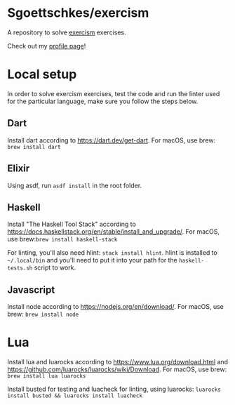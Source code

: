 Sgoettschkes/exercism
=====================

A repository to solve [exercism](https://exercism.org/) exercises.

Check out my [profile page](https://exercism.org/profiles/Sgoettschkes)!

# Local setup

In order to solve exercism exercises, test the code and run the linter used for the particular language, make sure you follow the steps below.

## Dart

Install dart according to https://dart.dev/get-dart. For macOS, use brew: `brew install dart`

## Elixir

Using asdf, run `asdf install` in the root folder.

## Haskell

Install "The Haskell Tool Stack" according to https://docs.haskellstack.org/en/stable/install_and_upgrade/. For macOS, use brew:`brew install haskell-stack`

For linting, you'll also need hlint: `stack install hlint`. hlint is installed to `~/.local/bin` and you'll need to put it into your path for the `haskell-tests.sh` script to work.

## Javascript

Install node according to https://nodejs.org/en/download/. For macOS, use brew: `brew install node`

# Lua

Install lua and luarocks according to https://www.lua.org/download.html and https://github.com/luarocks/luarocks/wiki/Download. For macOS, use brew: `brew install lua luarocks`

Install busted for testing and luacheck for linting, using luarocks: `luarocks install busted && luarocks install luacheck`
